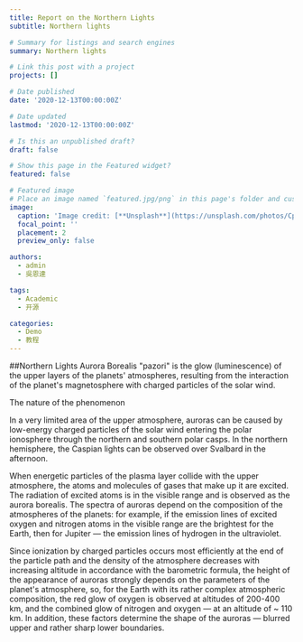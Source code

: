 ```yaml
---
title: Report on the Northern Lights
subtitle: Northern lights

# Summary for listings and search engines
summary: Northern lights

# Link this post with a project
projects: []

# Date published
date: '2020-12-13T00:00:00Z'

# Date updated
lastmod: '2020-12-13T00:00:00Z'

# Is this an unpublished draft?
draft: false

# Show this page in the Featured widget?
featured: false

# Featured image
# Place an image named `featured.jpg/png` in this page's folder and customize its options here.
image:
  caption: 'Image credit: [**Unsplash**](https://unsplash.com/photos/CpkOjOcXdUY)'
  focal_point: ''
  placement: 2
  preview_only: false

authors:
  - admin
  - 吳恩達

tags:
  - Academic
  - 开源

categories:
  - Demo
  - 教程
---
```


##Northern Lights
Aurora Borealis "pazori" is the glow (luminescence) of the upper layers of the planets' atmospheres, resulting from the interaction of the planet's magnetosphere with charged particles of the solar wind.



The nature of the phenomenon



In a very limited area of the upper atmosphere, auroras can be caused by low-energy charged particles of the solar wind entering the polar ionosphere through the northern and southern polar casps. In the northern hemisphere, the Caspian lights can be observed over Svalbard in the afternoon.



When energetic particles of the plasma layer collide with the upper atmosphere, the atoms and molecules of gases that make up it are excited. The radiation of excited atoms is in the visible range and is observed as the aurora borealis. The spectra of auroras depend on the composition of the atmospheres of the planets: for example, if the emission lines of excited oxygen and nitrogen atoms in the visible range are the brightest for the Earth, then for Jupiter — the emission lines of hydrogen in the ultraviolet.



Since ionization by charged particles occurs most efficiently at the end of the particle path and the density of the atmosphere decreases with increasing altitude in accordance with the barometric formula, the height of the appearance of auroras strongly depends on the parameters of the planet's atmosphere, so, for the Earth with its rather complex atmospheric composition, the red glow of oxygen is observed at altitudes of 200-400 km, and the combined glow of nitrogen and oxygen — at an altitude of ~ 110 km. In addition, these factors determine the shape of the auroras — blurred upper and rather sharp lower boundaries.
